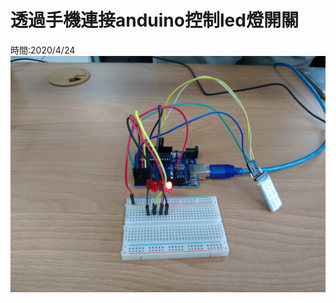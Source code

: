 # 透過手機連接anduino控制led燈開關
時間:2020/4/24
![image](https://github.com/kenlu250/led_bluetooth/blob/master/P_20200424_094153.jpg)
